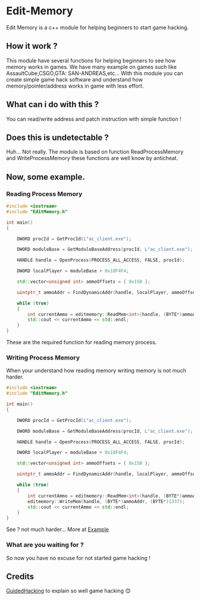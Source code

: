 # Edit-Memory
Edit Memory is a c++ module for helping beginners to start game hacking.

## How it work ?
This module have several functions for helping beginners to see how memory works in games.
We have many example on games such like AssaultCube,CSGO,GTA: SAN-ANDREAS,etc...
With this module you can create simple game hack software and understand how memory/pointer/address works in game with less effort.

## What can i do with this ?
You can read/write address and patch instruction with simple function !

## Does this is undetectable ?
Huh...
Not really.
The module is based on function ReadProcessMemory and WriteProcessMemory these functions are well know by anticheat.

## Now, some example.

### Reading Process Memory
```cpp
#include <iostream>
#include "EditMemory.h"

int main()
{

	DWORD procId = GetProcId(L"ac_client.exe");

	DWORD moduleBase = GetModuleBaseAddress(procId, L"ac_client.exe");

	HANDLE handle = OpenProcess(PROCESS_ALL_ACCESS, FALSE, procId);

	DWORD localPlayer = moduleBase + 0x10F4F4;

	std::vector<unsigned int> ammoOffsets = { 0x150 };

	uintptr_t ammoAddr = FindDynamicAddr(handle, localPlayer, ammoOffsets);

	while (true)
	{
		int currentAmmo = editmemory::ReadMem<int>(handle, (BYTE*)ammoAddr);
		std::cout << currentAmmo << std::endl;
	}
}
```

These are the required function for reading memory process.

### Writing Process Memory

When your understand how reading memory writing memory is not much harder.

```cpp
#include <iostream>
#include "EditMemory.h"

int main()
{

	DWORD procId = GetProcId(L"ac_client.exe");

	DWORD moduleBase = GetModuleBaseAddress(procId, L"ac_client.exe");

	HANDLE handle = OpenProcess(PROCESS_ALL_ACCESS, FALSE, procId);

	DWORD localPlayer = moduleBase + 0x10F4F4;

	std::vector<unsigned int> ammoOffsets = { 0x150 };

	uintptr_t ammoAddr = FindDynamicAddr(handle, localPlayer, ammoOffsets);

	while (true)
	{
		int currentAmmo = editmemory::ReadMem<int>(handle, (BYTE*)ammoAddr);
		editmemory::WriteMem(handle, (BYTE*)ammoAddr, (BYTE*)1337);
		std::cout << currentAmmo << std::endl;
	}
}
```
See ? not much harder...
More at [Example](https://github.com/call-042PE/edit-memory/tree/master/Example)

### What are you waiting for ?
So now you have no excuse for not started game hacking !

## Credits
[GuidedHacking](https://guidedhacking.com/) to explain so well game hacking  :blush:
